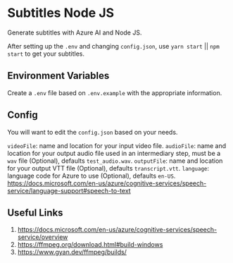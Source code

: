 # Subtitles Node JS

Generate subtitles with Azure AI and Node JS.

After setting up the `.env` and changing `config.json`, use `yarn start` || `npm start` to get your subtitles.

## Environment Variables

Create a `.env` file based on `.env.example` with the appropriate information.

## Config

You will want to edit the `config.json` based on your needs.

`videoFile`: name and location for your input video file.
`audioFile`: name and location for your output audio file used in an intermediary step, must be a `wav` file (Optional), defaults `test_audio.wav`.
`outputFile`: name and location for your output VTT file (Optional), defaults `transcript.vtt`.
`language`: language code for Azure to use (Optional), defaults `en-US`. https://docs.microsoft.com/en-us/azure/cognitive-services/speech-service/language-support#speech-to-text

## Useful Links

1. https://docs.microsoft.com/en-us/azure/cognitive-services/speech-service/overview
2. https://ffmpeg.org/download.html#build-windows
3. https://www.gyan.dev/ffmpeg/builds/
